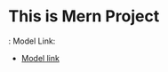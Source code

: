 # This is Mern Project

: Model Link:
 - [Model link](https://app.eraser.io/workspace/lZWD0TnAglBkWdRrQS9z)